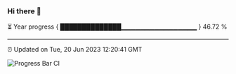### Hi there 👋

⏳ Year progress { ██████████████▁▁▁▁▁▁▁▁▁▁▁▁▁▁▁▁ } 46.72 %

---

⏰ Updated on Tue, 20 Jun 2023 12:20:41 GMT

![Progress Bar CI](https://github.com/liununu/liununu/workflows/Progress%20Bar%20CI/badge.svg)
